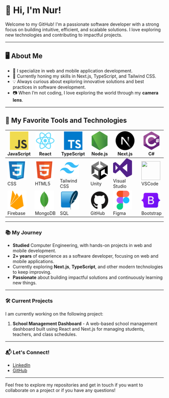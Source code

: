 # 👋 Hi, I'm Nur!

Welcome to my GitHub! I'm a passionate software developer with a strong focus on building intuitive, efficient, and scalable solutions. I love exploring new technologies and contributing to impactful projects.

---

## 🖥️ **About Me**  

- 🌟 I specialize in web and mobile application development.  
- 🔧 Currently honing my skills in Next.js, TypeScript, and Tailwind CSS.  
- 💡 Always curious about exploring innovative solutions and best practices in software development.  
- 📷 When I’m not coding, I love exploring the world through my **camera lens**.

---

## 🚀 **My Favorite Tools and Technologies**

| <img src="https://raw.githubusercontent.com/devicons/devicon/master/icons/javascript/javascript-original.svg" width="60" height="60"> <br> JavaScript | <img src="https://raw.githubusercontent.com/devicons/devicon/master/icons/react/react-original.svg" width="60" height="60"> <br> React | <img src="https://raw.githubusercontent.com/devicons/devicon/master/icons/typescript/typescript-original.svg" width="60" height="60"> <br> TypeScript | <img src="https://raw.githubusercontent.com/devicons/devicon/master/icons/nodejs/nodejs-original.svg" width="60" height="60"> <br> Node.js | <img src="https://raw.githubusercontent.com/devicons/devicon/master/icons/nextjs/nextjs-original.svg" width="60" height="60"> <br> Next.js | <img src="https://raw.githubusercontent.com/devicons/devicon/master/icons/csharp/csharp-original.svg" width="60" height="60"> <br> C# |
| --------------------------------------------------------------- | --------------------------------------------------------------- | --------------------------------------------------------------------------- | --------------------------------------------------------------- | --------------------------------------------------------------- | ----------------------------------------------------------------- |
| <img src="https://raw.githubusercontent.com/devicons/devicon/master/icons/css3/css3-original.svg" width="60" height="60"> <br> CSS | <img src="https://raw.githubusercontent.com/devicons/devicon/master/icons/html5/html5-original.svg" width="60" height="60"> <br> HTML5 | <img src="https://raw.githubusercontent.com/devicons/devicon/master/icons/tailwindcss/tailwindcss-original.svg" width="60" height="60"> <br> Tailwind CSS | <img src="https://raw.githubusercontent.com/devicons/devicon/master/icons/unity/unity-original.svg" width="60" height="60"> <br> Unity | <img src="https://raw.githubusercontent.com/devicons/devicon/master/icons/visualstudio/visualstudio-plain.svg" width="60" height="60"> <br> Visual Studio | <img src="https://upload.wikimedia.org/wikipedia/commons/a/a7/Visual_Studio_Code_1.35_icon.png" width="60" height="60"> <br> VSCode |
| <img src="https://raw.githubusercontent.com/devicons/devicon/master/icons/firebase/firebase-plain.svg" width="60" height="60"> <br> Firebase | <img src="https://raw.githubusercontent.com/devicons/devicon/master/icons/mongodb/mongodb-original.svg" width="60" height="60"> <br> MongoDB | <img src="https://raw.githubusercontent.com/devicons/devicon/master/icons/sqlite/sqlite-original.svg" width="60" height="60"> <br> SQL | <img src="https://raw.githubusercontent.com/devicons/devicon/master/icons/github/github-original.svg" width="60" height="60"> <br> GitHub | <img src="https://raw.githubusercontent.com/devicons/devicon/master/icons/figma/figma-original.svg" width="60" height="60"> <br> Figma | <img src="https://raw.githubusercontent.com/devicons/devicon/master/icons/bootstrap/bootstrap-original.svg" width="60" height="60"> <br> Bootstrap |


---

### 📚 My Journey

- **Studied** Computer Engineering, with hands-on projects in web and mobile development.
- **2+ years** of experience as a software developer, focusing on web and mobile applications.
- Currently exploring **Next.js**, **TypeScript**, and other modern technologies to keep improving.
- **Passionate** about building impactful solutions and continuously learning new things.

---

### 🛠️ Current Projects

I am currently working on the following project:

1. **School Management Dashboard** - A web-based school management dashboard built using React and Next.js for managing students, teachers, and class schedules.

---

### 📬 Let's Connect!

- [LinkedIn](https://www.linkedin.com/in/nur-y-556989257/)
- [GitHub](https://github.com/nuryll)
  
---

Feel free to explore my repositories and get in touch if you want to collaborate on a project or if you have any questions!


